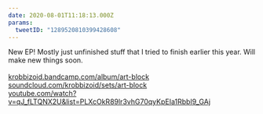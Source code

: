 ```yaml
---
date: 2020-08-01T11:18:13.000Z
params:
  tweetID: "1289520810399428608"
---
```


New EP! Mostly just unfinished stuff that I tried to finish earlier this year.
Will make new things soon.\
\
[krobbizoid.bandcamp.com/album/art-block](https://krobbizoid.bandcamp.com/album/art-block)\
[soundcloud.com/krobbizoid/sets/art-block](https://soundcloud.com/krobbizoid/sets/art-block)\
[youtube.com/watch?v=qJ_fLTQNX2U&list=PLXcOkR89lr3vhG70qyKpEIa1RbbI9_GAj](https://youtube.com/watch?v=qJ_fLTQNX2U&list=PLXcOkR89lr3vhG70qyKpEIa1RbbI9_GAj)
